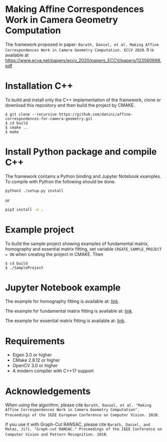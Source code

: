 # Making Affine Correspondences Work in Camera Geometry Computation

The framework proposed in paper: `Barath, Daniel, et al. Making Affine Correspondences Work in Camera Geometry Computation. ECCV 2020`.
It is available at https://www.ecva.net/papers/eccv_2020/papers_ECCV/papers/123560698.pdf

# Installation C++

To build and install only the C++ implementation of the framework, clone or download this repository and then build the project by CMAKE. 
```shell
$ git clone --recursive https://github.com/danini/affine-correspondences-for-camera-geometry.git
$ cd build
$ cmake ..
$ make
```

# Install Python package and compile C++

The framework contains a Python binding and Jupyter Notebook examples. To compile with Python the following should be done.

```bash
python3 ./setup.py install
```

or

```bash
pip3 install -e .
```

# Example project

To build the sample project showing examples of fundamental matrix, homography and essential matrix fitting, set variable `CREATE_SAMPLE_PROJECT = ON` when creating the project in CMAKE. 
Then 
```shell
$ cd build
$ ./SampleProject
```

# Jupyter Notebook example

The example for homography fitting is available at: [link][example3].
 
The example for fundamental matrix fitting is available at: [link][example2].

The example for essential matrix fitting is available at: [link][example1].

[example1]: <https://github.com/danini/affine-correspondences-for-camera-geometry/blob/master/examples/example_essential_matrix.ipynb>
[example2]: <https://github.com/danini/affine-correspondences-for-camera-geometry/blob/master/examples/example_fundamental_matrix.ipynb>
[example3]: <https://github.com/danini/affine-correspondences-for-camera-geometry/blob/master/examples/example_homography.ipynb>

# Requirements

- Eigen 3.0 or higher
- CMake 2.8.12 or higher
- OpenCV 3.0 or higher
- A modern compiler with C++17 support


# Acknowledgements

When using the algorithm, please cite `Barath, Daniel, et al. "Making Affine Correspondences Work in Camera Geometry Computation". Proceedings of the IEEE European Conference on Computer Vision. 2020`.

If you use it with Graph-Cut RANSAC, please cite `Barath, Daniel, and Matas, Jiří. "Graph-cut RANSAC." Proceedings of the IEEE Conference on Computer Vision and Pattern Recognition. 2018`.
